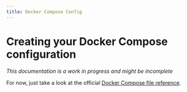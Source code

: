```yaml
---
title: Docker Compose Config
---
```


Creating your Docker Compose configuration
==========================================

*This documentation is a work in progress and might be incomplete*

For now, just take a look at the official [Docker Compose file reference](https://docs.docker.com/compose/compose-file/).
